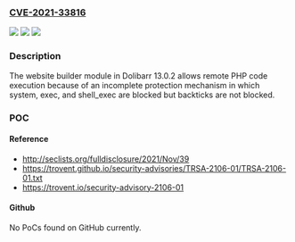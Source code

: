 ### [CVE-2021-33816](https://cve.mitre.org/cgi-bin/cvename.cgi?name=CVE-2021-33816)
![](https://img.shields.io/static/v1?label=Product&message=n%2Fa&color=blue)
![](https://img.shields.io/static/v1?label=Version&message=n%2Fa&color=blue)
![](https://img.shields.io/static/v1?label=Vulnerability&message=n%2Fa&color=brighgreen)

### Description

The website builder module in Dolibarr 13.0.2 allows remote PHP code execution because of an incomplete protection mechanism in which system, exec, and shell_exec are blocked but backticks are not blocked.

### POC

#### Reference
- http://seclists.org/fulldisclosure/2021/Nov/39
- https://trovent.github.io/security-advisories/TRSA-2106-01/TRSA-2106-01.txt
- https://trovent.io/security-advisory-2106-01

#### Github
No PoCs found on GitHub currently.

